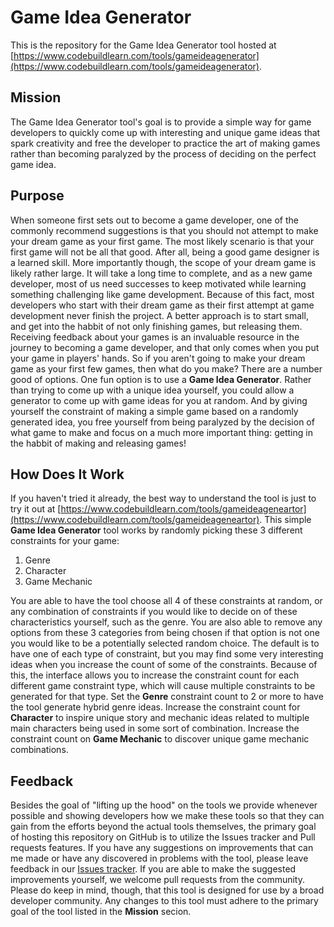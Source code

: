 # Game Idea Generator

This is the repository for the Game Idea Generator tool hosted at [https://www.codebuildlearn.com/tools/gameideagenerator](https://www.codebuildlearn.com/tools/gameideagenerator).

## Mission

The Game Idea Generator tool's goal is to provide a simple way for game developers to quickly come up with interesting and unique game ideas that spark creativity and free the developer to practice the art of making games rather than becoming paralyzed by the process of deciding on the perfect game idea.  

## Purpose

When someone first sets out to become a game developer, one of the commonly recommend suggestions is that you should not attempt to make your dream game as your first game.  The most likely scenario is that your first game will not be all that good.  After all, being a good game designer is a learned skill.  More importantly though, the scope of your dream game is likely rather large.  It will take a long time to complete, and as a new game developer, most of us need successes to keep motivated while learning something challenging like game development.  Because of this fact, most developers who start with their dream game as their first attempt at game development never finish the project.  A better approach is to start small, and get into the habbit of not only finishing games, but releasing them.  Receiving feedback about your games is an invaluable resource in the journey to becoming a game developer, and that only comes when you put your game in players' hands.  So if you aren't going to make your dream game as your first few games, then what do you make?  There are a number good of options.  One fun option is to use a **Game Idea Generator**.  Rather than trying to come up with a unique idea yourself, you could allow a generator to come up with game ideas for you at random.  And by giving yourself the constraint of making a simple game based on a randomly generated idea, you free yourself from being paralyzed by the decision of what game to make and focus on a much more important thing: getting in the habbit of making and releasing games!  

## How Does It Work

If you haven't tried it already, the best way to understand the tool is just to try it out at [https://www.codebuildlearn.com/tools/gameideageneartor](https://www.codebuildlearn.com/tools/gameideageneartor).  This simple **Game Idea Generator** tool works by randomly picking these 3 different constraints for your game:

1. Genre
2. Character
3. Game Mechanic

You are able to have the tool choose all 4 of these constraints at random, or any combination of constraints if you would like to decide on of these characteristics yourself, such as the genre.  You are also able to remove any options from these 3 categories from being chosen if that option is not one you would like to be a potentially selected random choice.  The default is to have one of each type of constraint, but you may find some very interesting ideas when you increase the count of some of the constraints.  Because of this, the interface allows you to increase the constraint count for each different game constraint type, which will cause multiple constraints to be generated for that type.  Set the **Genre** constraint count to 2 or more to have the tool generate hybrid genre ideas.  Increase the constraint count for **Character** to inspire unique story and mechanic ideas related to multiple main characters being used in some sort of combination.  Increase the constraint count on **Game Mechanic** to discover unique game mechanic combinations.

## Feedback

Besides the goal of "lifting up the hood" on the tools we provide whenever possible and showing developers how we make these tools so that they can gain from the efforts beyond the actual tools themselves, the primary goal of hosting this repository on GitHub is to utilize the Issues tracker and Pull requests features.  If you have any suggestions on improvements that can me made or have any discovered in problems with the tool, please leave feedback in our [Issues tracker](https://github.com/codebuildlearn/gameideagenerator/issues).  If you are able to make the suggested improvements yourself, we welcome pull requests from the community.  Please do keep in mind, though, that this tool is designed for use by a broad developer community.  Any changes to this tool must adhere to the primary goal of the tool listed in the **Mission** secion.